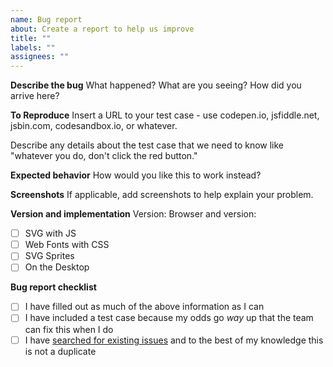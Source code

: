 ```yaml
---
name: Bug report
about: Create a report to help us improve
title: ""
labels: ""
assignees: ""
---
```


**Describe the bug**
What happened? What are you seeing? How did you arrive here?

**To Reproduce**
Insert a URL to your test case - use codepen.io, jsfiddle.net, jsbin.com, codesandbox.io, or whatever.

Describe any details about the test case that we need to know like "whatever you do, don't click the red button."

**Expected behavior**
How would you like this to work instead?

**Screenshots**
If applicable, add screenshots to help explain your problem.

**Version and implementation**
Version: <!--- Give us the version number here -->
Browser and version: <!--- If applicable give us the browser specs -->

- [ ] SVG with JS
- [ ] Web Fonts with CSS
- [ ] SVG Sprites
- [ ] On the Desktop

**Bug report checklist**

- [ ] I have filled out as much of the above information as I can
- [ ] I have included a test case because my odds go _way_ up that the team can fix this when I do
- [ ] I have [searched for existing issues](https://github.com/FortAwesome/Font-Awesome/issues) and to the best of my knowledge this is not a duplicate
